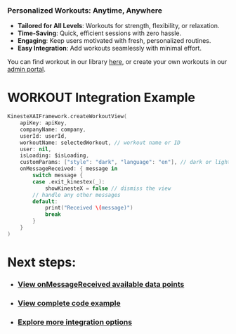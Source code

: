 ### Personalized Workouts: Anytime, Anywhere

- **Tailored for All Levels**: Workouts for strength, flexibility, or relaxation.  
- **Time-Saving**: Quick, efficient sessions with zero hassle.  
- **Engaging**: Keep users motivated with fresh, personalized routines.  
- **Easy Integration**: Add workouts seamlessly with minimal effort.  

You can find workout in our library [here](https://workout-view.kinestex.com/?tab=workouts), or create your own workouts in our [admin portal](https://admin.kinestex.com).


# **WORKOUT Integration Example**

```swift
KinesteXAIFramework.createWorkoutView(
    apiKey: apiKey,
    companyName: company,
    userId: userId,
    workoutName: selectedWorkout, // workout name or ID
    user: nil,
    isLoading: $isLoading,
    customParams: ["style": "dark", "language": "en"], // dark or light theme (customizable in admin portal) // ar
    onMessageReceived: { message in
        switch message {
        case .exit_kinestex(_):
            showKinesteX = false // dismiss the view
        // handle any other messages
        default:
            print("Received \(message)")
            break
        }
    }
)
```

# Next steps:
- ### [View onMessageReceived available data points](../../data.md)
- ### [View complete code example](../../examples/workouts.md)
- ### [Explore more integration options](../overview.md)
